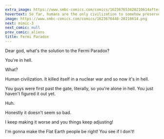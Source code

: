 ```yaml
---
extra_image: https://www.smbc-comics.com/comics/162367653420210614after.png
hovertext: So far, humans are the only civilization to somehow preserve bastardry while scaling complexity.
image: https://www.smbc-comics.com/comics/1623676448-20210614.png
next: mimic-3
next_comic: null
prev_comic: aliens
title: Fermi Paradox
---
```


Dear god, what's the solution to the Fermi Paradox?

You're in hell.

What?

Human civilization. It killed itself in a nuclear war and so now it's in hell.

You guys were first past the gate, literally, so you're alone in hell. You just haven't figured it out yet.

Huh.

Honestly it doesn't seem so bad.

I keep making it worse and you things keep adjusting!

I'm gonna make the Flat Earth people be right! You see if I don't!